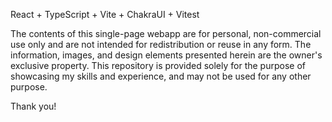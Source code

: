 React + TypeScript + Vite + ChakraUI + Vitest

The contents of this single-page webapp are for personal, non-commercial use only and are not intended for redistribution or reuse in any form. The information, images, and design elements presented herein are the owner's exclusive property. This repository is provided solely for the purpose of showcasing my skills and experience, and may not be used for any other purpose.



Thank you!
